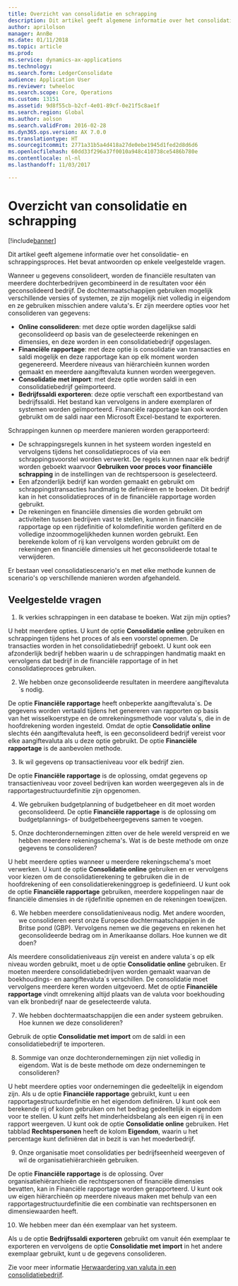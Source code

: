 ```yaml
---
title: Overzicht van consolidatie en schrapping
description: Dit artikel geeft algemene informatie over het consolidatie- en schrappingsproces. Het bevat antwoorden op enkele veelgestelde vragen.
author: aprilolson
manager: AnnBe
ms.date: 01/11/2018
ms.topic: article
ms.prod: 
ms.service: dynamics-ax-applications
ms.technology: 
ms.search.form: LedgerConsolidate
audience: Application User
ms.reviewer: twheeloc
ms.search.scope: Core, Operations
ms.custom: 13151
ms.assetid: 9d8f55cb-b2cf-4e01-89cf-0e21f5c8ae1f
ms.search.region: Global
ms.author: aolson
ms.search.validFrom: 2016-02-28
ms.dyn365.ops.version: AX 7.0.0
ms.translationtype: HT
ms.sourcegitcommit: 2771a31b5a4d418a27de0ebe1945d1fed2d8d6d6
ms.openlocfilehash: 60dd33f296a37f0010a948c410738ce5486b780e
ms.contentlocale: nl-nl
ms.lasthandoff: 11/03/2017

---
```


# <a name="consolidation-and-elimination-overview"></a>Overzicht van consolidatie en schrapping

[!include[banner](../includes/banner.md)]


Dit artikel geeft algemene informatie over het consolidatie- en schrappingsproces. Het bevat antwoorden op enkele veelgestelde vragen.

Wanneer u gegevens consolideert, worden de financiële resultaten van meerdere dochterbedrijven gecombineerd in de resultaten voor één geconsolideerd bedrijf. De dochtermaatschappijen gebruiken mogelijk verschillende versies of systemen, ze zijn mogelijk niet volledig in eigendom en ze gebruiken misschien andere valuta's. Er zijn meerdere opties voor het consolideren van gegevens:

-   **Online consolideren**: met deze optie worden dagelijkse saldi geconsolideerd op basis van de geselecteerde rekeningen en dimensies, en deze worden in een consolidatiebedrijf opgeslagen.
-   **Financiële rapportage**: met deze optie is consolidatie van transacties en saldi mogelijk en deze rapportage kan op elk moment worden gegenereerd. Meerdere niveaus van hiërarchieën kunnen worden gemaakt en meerdere aangiftevaluta kunnen worden weergegeven.
-   **Consolidatie met import**: met deze optie worden saldi in een consolidatiebedrijf geïmporteerd.
-   **Bedrijfssaldi exporteren**: deze optie verschaft een exportbestand van bedrijfssaldi. Het bestand kan vervolgens in andere exemplaren of systemen worden geïmporteerd. Financiële rapportage kan ook worden gebruikt om de saldi naar een Microsoft Excel-bestand te exporteren.

Schrappingen kunnen op meerdere manieren worden gerapporteerd:

-   De schrappingsregels kunnen in het systeem worden ingesteld en vervolgens tijdens het consolidatieproces of via een schrappingsvoorstel worden verwerkt. De regels kunnen naar elk bedrijf worden geboekt waarvoor **Gebruiken voor proces voor financiële schrapping** in de instellingen van de rechtspersoon is geselecteerd.
-   Een afzonderlijk bedrijf kan worden gemaakt en gebruikt om schrappingstransacties handmatig te definiëren en te boeken. Dit bedrijf kan in het consolidatieproces of in de financiële rapportage worden gebruikt.
-   De rekeningen en financiële dimensies die worden gebruikt om activiteiten tussen bedrijven vast te stellen, kunnen in financiële rapportage op een rijdefinitie of kolomdefinitie worden gefilterd en de volledige inzoommogelijkheden kunnen worden gebruikt. Een berekende kolom of rij kan vervolgens worden gebruikt om de rekeningen en financiële dimensies uit het geconsolideerde totaal te verwijderen.

Er bestaan veel consolidatiescenario's en met elke methode kunnen de scenario's op verschillende manieren worden afgehandeld.

## <a name="frequently-asked-questions"></a>Veelgestelde vragen
1.  Ik verkies schrappingen in een database te boeken. Wat zijn mijn opties?

U hebt meerdere opties. U kunt de optie **Consolidatie online** gebruiken en schrappingen tijdens het proces of als een voorstel opnemen. De transacties worden in het consolidatiebedrijf geboekt. U kunt ook een afzonderlijk bedrijf hebben waarin u de schrappingen handmatig maakt en vervolgens dat bedrijf in de financiële rapportage of in het consolidatieproces gebruiken.

2.  We hebben onze geconsolideerde resultaten in meerdere aangiftevaluta´s nodig.

De optie **Financiële rapportage** heeft onbeperkte aangiftevaluta´s. De gegevens worden vertaald tijdens het genereren van rapporten op basis van het wisselkoerstype en de omrekeningsmethode voor valuta´s, die in de hoofdrekening worden ingesteld. Omdat de optie **Consolidatie online** slechts één aangiftevaluta heeft, is een geconsolideerd bedrijf vereist voor elke aangiftevaluta als u deze optie gebruikt. De optie **Financiële rapportage** is de aanbevolen methode.

3.  Ik wil gegevens op transactieniveau voor elk bedrijf zien.

De optie **Financiële rapportage** is de oplossing, omdat gegevens op transactieniveau voor zoveel bedrijven kan worden weergegeven als in de rapportagestructuurdefinitie zijn opgenomen.

4.  We gebruiken budgetplanning of budgetbeheer en dit moet worden geconsolideerd.
De optie **Financiële rapportage** is de oplossing om budgetplannings- of budgetbeheergegevens samen te voegen.

5.  Onze dochterondernemingen zitten over de hele wereld verspreid en we hebben meerdere rekeningschema's. Wat is de beste methode om onze gegevens te consolideren?

U hebt meerdere opties wanneer u meerdere rekeningschema's moet verwerken. U kunt de optie **Consolidatie online** gebruiken en er vervolgens voor kiezen om de consolidatierekening te gebruiken die in de hoofdrekening of een consolidatierekeninggroep is gedefinieerd. U kunt ook de optie **Financiële rapportage** gebruiken, meerdere koppelingen naar de financiële dimensies in de rijdefinitie opnemen en de rekeningen toewijzen.

6.  We hebben meerdere consolidatieniveaus nodig. Met andere woorden, we consolideren eerst onze Europese dochtermaatschappijen in de Britse pond (GBP). Vervolgens nemen we die gegevens en rekenen het geconsolideerde bedrag om in Amerikaanse dollars. Hoe kunnen we dit doen?

Als meerdere consolidatieniveaus zijn vereist en andere valuta´s op elk niveau worden gebruikt, moet u de optie **Consolidatie online** gebruiken. Er moeten meerdere consolidatiebedrijven worden gemaakt waarvan de boekhoudings- en aangiftevaluta´s verschillen. De consolidatie moet vervolgens meerdere keren worden uitgevoerd. Met de optie **Financiële rapportage** vindt omrekening altijd plaats van de valuta voor boekhouding van elk bronbedrijf naar de geselecteerde valuta.

7.  We hebben dochtermaatschappijen die een ander systeem gebruiken. Hoe kunnen we deze consolideren?

Gebruik de optie **Consolidatie met import** om de saldi in een consolidatiebedrijf te importeren.

8.  Sommige van onze dochterondernemingen zijn niet volledig in eigendom. Wat is de beste methode om deze ondernemingen te consolideren?

U hebt meerdere opties voor ondernemingen die gedeeltelijk in eigendom zijn. Als u de optie **Financiële rapportage** gebruikt, kunt u een rapportagestructuurdefinitie en het eigendom definiëren. U kunt ook een berekende rij of kolom gebruiken om het bedrag gedeeltelijk in eigendom voor te stellen. U kunt zelfs het minderheidsbelang als een eigen rij in een rapport weergeven. U kunt ook de optie **Consolidatie online** gebruiken. Het tabblad **Rechtspersonen** heeft de kolom **Eigendom**, waarin u het percentage kunt definiëren dat in bezit is van het moederbedrijf.

9.  Onze organisatie moet consolidaties per bedrijfseenheid weergeven of wil de organisatiehiërarchieën gebruiken.

De optie **Financiële rapportage** is de oplossing. Over organisatiehiërarchieën die rechtspersonen of financiële dimensies bevatten, kan in Financiële rapportage worden gerapporteerd. U kunt ook uw eigen hiërarchieën op meerdere niveaus maken met behulp van een rapportagestructuurdefinitie die een combinatie van rechtspersonen en dimensiewaarden heeft.

10. We hebben meer dan één exemplaar van het systeem.

Als u de optie **Bedrijfssaldi exporteren** gebruikt om vanuit één exemplaar te exporteren en vervolgens de optie **Consolidatie met import** in het andere exemplaar gebruikt, kunt u de gegevens consolideren.


Zie voor meer informatie [Herwaardering van valuta in een consolidatiebedrijf](..\general-ledger\currency-revaluation-consolidation-company.md).



